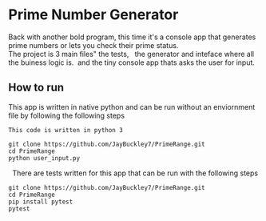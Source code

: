 # Prime Number Generator

Back with another bold program, this time it's a console app that generates prime numbers or lets you check their prime status. &nbsp;  
The project is 3 main files"
the tests, &nbsp; 
the generator and inteface where all the buiness logic is.&nbsp; 
and the tiny console app thats asks the user for input.

## How to run

This app is written in native python and can be run without an enviornment file by following the following steps
&nbsp; 

```This code is written in python 3 ```
```
git clone https://github.com/JayBuckley7/PrimeRange.git
cd PrimeRange
python user_input.py
```
&nbsp; 
There are tests written for this app that can be run with the following steps
```
git clone https://github.com/JayBuckley7/PrimeRange.git
cd PrimeRange
pip install pytest
pytest
```
